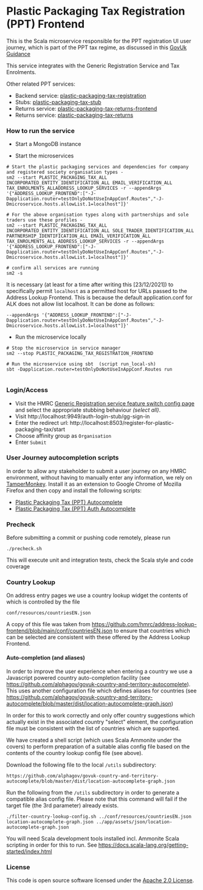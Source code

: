 
# Plastic Packaging Tax Registration (PPT) Frontend

This is the Scala microservice responsible for the PPT registration UI user journey, which is part of the PPT tax regime, as discussed in this [GovUk Guidance](https://www.gov.uk/guidance/check-if-you-need-to-register-for-plastic-packaging-tax)
 
This service integrates with the Generic Registration Service and Tax Enrolments.

Other related PPT services:
- Backend service: [plastic-packaging-tax-registration](https://github.com/hmrc/plastic-packaging-tax-registration)
- Stubs: [plastic-packaging-tax-stub](https://github.com/hmrc/plastic-packaging-tax-stub)
- Returns service: [plastic-packaging-tax-returns-frontend](https://github.com/hmrc/plastic-packaging-tax-returns-frontend)
- Returns service: [plastic-packaging-tax-returns](https://github.com/hmrc/plastic-packaging-tax-returns)

### How to run the service

* Start a MongoDB instance

* Start the microservices
 
```
# Start the plastic packaging services and dependencies for company and registered society organisation types - 
sm2 --start PLASTIC_PACKAGING_TAX_ALL INCORPORATED_ENTITY_IDENTIFICATION_ALL EMAIL_VERIFICATION_ALL TAX_ENROLMENTS_ALLADDRESS_LOOKUP_SERVICES -r --appendArgs '{"ADDRESS_LOOKUP_FRONTEND":["-J-Dapplication.router=testOnlyDoNotUseInAppConf.Routes","-J-Dmicroservice.hosts.allowList.1=localhost"]}' 

# For the above organisation types along with partnerships and sole traders use these profiles -
sm2 --start PLASTIC_PACKAGING_TAX_ALL INCORPORATED_ENTITY_IDENTIFICATION_ALL SOLE_TRADER_IDENTIFICATION_ALL PARTNERSHIP_IDENTIFICATION_ALL EMAIL_VERIFICATION_ALL TAX_ENROLMENTS_ALL ADDRESS_LOOKUP_SERVICES -r --appendArgs '{"ADDRESS_LOOKUP_FRONTEND":["-J-Dapplication.router=testOnlyDoNotUseInAppConf.Routes","-J-Dmicroservice.hosts.allowList.1=localhost"]}'

# confirm all services are running
sm2 -s 
```

It is necessary (at least for a time after writing this [23/12/2021]) to specifically permit `localhost` as a permitted host for URLs passed to the Address Lookup Frontend.
This is because the default application.conf for ALK does not allow list localhost.
It can be done as follows:

```
--appendArgs '{"ADDRESS_LOOKUP_FRONTEND":["-J-Dapplication.router=testOnlyDoNotUseInAppConf.Routes","-J-Dmicroservice.hosts.allowList.1=localhost"]}'
```

* Run the microservice locally

```
# Stop the microservice in service manager 
sm2 --stop PLASTIC_PACKAGING_TAX_REGISTRATION_FRONTEND

# Run the microservice using sbt  (script run_local-sh)
sbt -Dapplication.router=testOnlyDoNotUseInAppConf.Routes run


```

### Login/Access

* Visit the HMRC [Generic Registration service feature switch config page](http://localhost:9718/identify-your-incorporated-business/test-only/feature-switches) and
select the appropriate stubbing behaviour _(select all)_. 
* Visit http://localhost:9949/auth-login-stub/gg-sign-in
* Enter the redirect url: http://localhost:8503/register-for-plastic-packaging-tax/start
* Choose affinity group as `Organisation`
* Enter `Submit`

### User Journey autocompletion scripts

In order to allow any stakeholder to submit a user journey on any HMRC environment, without having to manually enter any information, we rely on [TamperMonkey](https://www.tampermonkey.net/).
Install it as an extension to Google Chrome of Mozilla Firefox and then copy and install the following scripts:
 * [Plastic Packaging Tax (PPT) Autocomplete](https://raw.githubusercontent.com/hmrc/plastic-packaging-tax-registration-frontend/master/tampermonkey/PPT_AutoComplete.js) 
 * [Plastic Packaging Tax (PPT) Auth Autocomplete](https://raw.githubusercontent.com/hmrc/plastic-packaging-tax-registration-frontend/master/tampermonkey/PPT_Auth_AutoComplete.js) 


### Precheck

Before submitting a commit or pushing code remotely, please run  
```
./precheck.sh
```
This will execute unit and integration tests, check the Scala style and code coverage

### Country Lookup

On address entry pages we use a country lookup widget the contents of which is controlled by the file
```
conf/resources/countriesEN.json
```
A copy of this file was taken from https://github.com/hmrc/address-lookup-frontend/blob/main/conf/countriesEN.json to 
ensure that countries which can be selected are consistent with these offered by the Address Lookup Frontend.

#### Auto-completion (and aliases)

In order to improve the user experience when entering a country we use a Javascript powered country auto-completion facility
(see https://github.com/alphagov/govuk-country-and-territory-autocomplete). This uses another configuration file which
defines aliases for countries (see https://github.com/alphagov/govuk-country-and-territory-autocomplete/blob/master/dist/location-autocomplete-graph.json)

In order for this to work correctly and only offer country suggestions which actually exist in the associated country
"select" element, the configuration file must be consistent with the list of countries which are supported.

We have created a shell script (which uses Scala Ammonite under the covers) to perform preparation of a suitable
alias config file based on the contents of the country lookup config file (see above).

Download the following file to the local `/utils` subdirectory:

```
https://github.com/alphagov/govuk-country-and-territory-autocomplete/blob/master/dist/location-autocomplete-graph.json
```

Run the following from the `/utils` subdirectory in order to generate a compatible alias config file. Please note that 
this command will fail if the target file (the 3rd parameter) already exists.

```
./filter-country-lookup-config.sh ../conf/resources/countriesEN.json location-autocomplete-graph.json ../app/assets/json/location-autocomplete-graph.json
```

You will need Scala development tools installed incl. Ammonite Scala scripting in order for this to run. See
https://docs.scala-lang.org/getting-started/index.html

### License

This code is open source software licensed under the [Apache 2.0 License]("http://www.apache.org/licenses/LICENSE-2.0.html").

